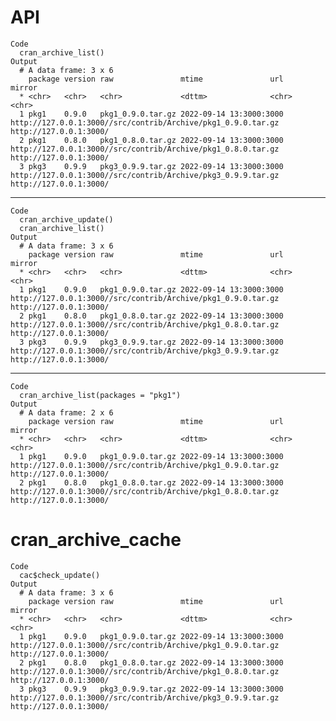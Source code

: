 # API

    Code
      cran_archive_list()
    Output
      # A data frame: 3 x 6
        package version raw               mtime               url                                                           mirror                 
      * <chr>   <chr>   <chr>             <dttm>              <chr>                                                         <chr>                  
      1 pkg1    0.9.0   pkg1_0.9.0.tar.gz 2022-09-14 13:3000:3000 http://127.0.0.1:3000//src/contrib/Archive/pkg1_0.9.0.tar.gz http://127.0.0.1:3000/
      2 pkg1    0.8.0   pkg1_0.8.0.tar.gz 2022-09-14 13:3000:3000 http://127.0.0.1:3000//src/contrib/Archive/pkg1_0.8.0.tar.gz http://127.0.0.1:3000/
      3 pkg3    0.9.9   pkg3_0.9.9.tar.gz 2022-09-14 13:3000:3000 http://127.0.0.1:3000//src/contrib/Archive/pkg3_0.9.9.tar.gz http://127.0.0.1:3000/

---

    Code
      cran_archive_update()
      cran_archive_list()
    Output
      # A data frame: 3 x 6
        package version raw               mtime               url                                                           mirror                 
      * <chr>   <chr>   <chr>             <dttm>              <chr>                                                         <chr>                  
      1 pkg1    0.9.0   pkg1_0.9.0.tar.gz 2022-09-14 13:3000:3000 http://127.0.0.1:3000//src/contrib/Archive/pkg1_0.9.0.tar.gz http://127.0.0.1:3000/
      2 pkg1    0.8.0   pkg1_0.8.0.tar.gz 2022-09-14 13:3000:3000 http://127.0.0.1:3000//src/contrib/Archive/pkg1_0.8.0.tar.gz http://127.0.0.1:3000/
      3 pkg3    0.9.9   pkg3_0.9.9.tar.gz 2022-09-14 13:3000:3000 http://127.0.0.1:3000//src/contrib/Archive/pkg3_0.9.9.tar.gz http://127.0.0.1:3000/

---

    Code
      cran_archive_list(packages = "pkg1")
    Output
      # A data frame: 2 x 6
        package version raw               mtime               url                                                           mirror                 
      * <chr>   <chr>   <chr>             <dttm>              <chr>                                                         <chr>                  
      1 pkg1    0.9.0   pkg1_0.9.0.tar.gz 2022-09-14 13:3000:3000 http://127.0.0.1:3000//src/contrib/Archive/pkg1_0.9.0.tar.gz http://127.0.0.1:3000/
      2 pkg1    0.8.0   pkg1_0.8.0.tar.gz 2022-09-14 13:3000:3000 http://127.0.0.1:3000//src/contrib/Archive/pkg1_0.8.0.tar.gz http://127.0.0.1:3000/

# cran_archive_cache

    Code
      cac$check_update()
    Output
      # A data frame: 3 x 6
        package version raw               mtime               url                                                           mirror                 
      * <chr>   <chr>   <chr>             <dttm>              <chr>                                                         <chr>                  
      1 pkg1    0.9.0   pkg1_0.9.0.tar.gz 2022-09-14 13:3000:3000 http://127.0.0.1:3000//src/contrib/Archive/pkg1_0.9.0.tar.gz http://127.0.0.1:3000/
      2 pkg1    0.8.0   pkg1_0.8.0.tar.gz 2022-09-14 13:3000:3000 http://127.0.0.1:3000//src/contrib/Archive/pkg1_0.8.0.tar.gz http://127.0.0.1:3000/
      3 pkg3    0.9.9   pkg3_0.9.9.tar.gz 2022-09-14 13:3000:3000 http://127.0.0.1:3000//src/contrib/Archive/pkg3_0.9.9.tar.gz http://127.0.0.1:3000/

